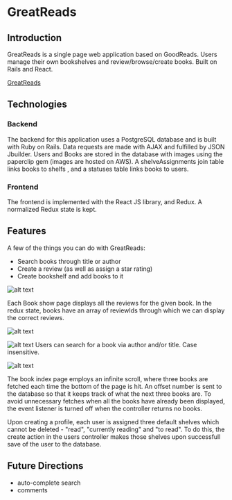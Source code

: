 # GreatReads
## Introduction
GreatReads is a single page web application based on GoodReads. Users manage their own bookshelves and review/browse/create books. Built on Rails and React. 

[GreatReads](https://great-reads.herokuapp.com/)


## Technologies
### Backend
The backend for this application uses a PostgreSQL database and is built with Ruby on Rails. Data requests are made with AJAX and fulfilled by JSON Jbuilder. Users and Books are stored in the database with images using the paperclip gem (images are hosted on AWS). A shelveAssignments join table links books to shelfs , and a statuses table links books to users. 

### Frontend
The frontend is implemented with the React JS library, and Redux. A normalized Redux state is kept.

## Features
A few of the things you can do with GreatReads:

* Search books through title or author
* Create a review (as well as assign a star rating)
* Create bookshelf and add books to it

![alt text](https://github.com/georgesco94/greatReads/blob/master/Screen%20Shot%202017-11-03%20at%201.28.20%20AM.png)

Each Book show page displays all the reviews for the given book. In the redux state, books have an array of reviewIds through which we can display the correct reviews.

![alt text](https://github.com/georgesco94/greatReads/blob/master/Screen%20Shot%202017-11-03%20at%201.29.53%20AM.png)


![alt text](https://github.com/georgesco94/greatReads/blob/master/search.png&s=200)
Users can search for a book via author and/or title. Case insensitive.


![alt text](https://github.com/georgesco94/greatReads/blob/master/infinite%20scroll.png)


The book index page employs an infinite scroll, where three books are fetched each time the bottom of the page is hit. An offset number is sent to the database so that it keeps track of what the next three books are. To avoid unnecessary fetches when all the books have already been displayed, the event listener is turned off when the controller returns no books. 



Upon creating a profile, each user is assigned three default shelves which cannot be deleted - "read", "currently reading" and "to read". To do this, the create action in the users controller makes those shelves upon successfull save of the user to the database. 

## Future Directions
* auto-complete search
* comments
